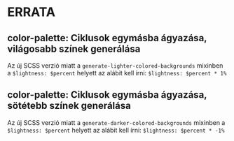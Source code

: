 # ERRATA

## color-palette: Ciklusok egymásba ágyazása, világosabb színek generálása
Az új SCSS verzió miatt a `generate-lighter-colored-backgrounds` mixinben a `$lightness: $percent` helyett az alábit kell írni:
`$lightness: $percent * 1%`

## color-palette: Ciklusok egymásba ágyazása, sötétebb színek generálása
Az új SCSS verzió miatt a `generate-darker-colored-backgrounds` mixinben a `$lightness: $percent` helyett az alábit kell írni:
`$lightness: $percent * -1%`